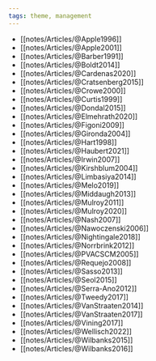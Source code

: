 ```yaml
---
tags: theme, management
---
```


- [[notes/Articles/@Apple1996]]
- [[notes/Articles/@Apple2001]]
- [[notes/Articles/@Barber1991]]
- [[notes/Articles/@Boldt2014]]
- [[notes/Articles/@Cardenas2020]]
- [[notes/Articles/@Cratsenberg2015]]
- [[notes/Articles/@Crowe2000]]
- [[notes/Articles/@Curtis1999]]
- [[notes/Articles/@Dondal2015]]
- [[notes/Articles/@Elmehrath2020]]
- [[notes/Articles/@Figoni2009]]
- [[notes/Articles/@Gironda2004]]
- [[notes/Articles/@Hart1998]]
- [[notes/Articles/@Haubert2021]]
- [[notes/Articles/@Irwin2007]]
- [[notes/Articles/@Kirshblum2004]]
- [[notes/Articles/@Limbasiya2014]]
- [[notes/Articles/@Melo2019]]
- [[notes/Articles/@Middaugh2013]]
- [[notes/Articles/@Mulroy2011]]
- [[notes/Articles/@Mulroy2020]]
- [[notes/Articles/@Nash2007]]
- [[notes/Articles/@Nawoczenski2006]]
- [[notes/Articles/@Nightingale2018]]
- [[notes/Articles/@Norrbrink2012]]
- [[notes/Articles/@PVACSCM2005]]
- [[notes/Articles/@Requejo2008]]
- [[notes/Articles/@Sasso2013]]
- [[notes/Articles/@Seol2015]]
- [[notes/Articles/@Serra-Ano2012]]
- [[notes/Articles/@Tweedy2017]]
- [[notes/Articles/@VanStraaten2014]]
- [[notes/Articles/@VanStraaten2017]]
- [[notes/Articles/@Vining2017]]
- [[notes/Articles/@Wellisch2022]]
- [[notes/Articles/@Wilbanks2015]]
- [[notes/Articles/@Wilbanks2016]]